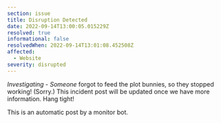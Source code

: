 ```yaml
---
section: issue
title: Disruption Detected
date: 2022-09-14T13:00:05.015229Z
resolved: true
informational: false
resolvedWhen: 2022-09-14T13:01:08.452508Z
affected:
  - Website
severity: disrupted
---
```

*Investigating* - _Someone_ forgot to feed the plot bunnies, so they stopped working! (Sorry.) This incident post will be updated once we have more information. Hang tight!

This is an automatic post by a monitor bot.
        